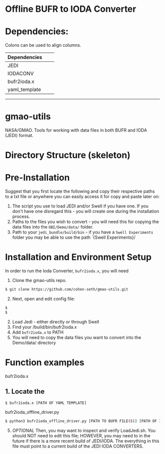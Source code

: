 # Offline BUFR to IODA Converter

# Dependencies:

Colons can be used to align columns.

| Dependencies  |               |       |
| ------------- |:-------------:| -----:|
| JEDI          |               |       |
| IODACONV      |               |       |
| bufr2ioda.x   |               |       |
| yaml_template |               |       |


---






# gmao-utils
NASA/GMAO. Tools for working with  data files in both BUFR and IODA (JEDI) format.

# Directory Structure (skeleton)

# Pre-Installation
Suggest that you first locate the following and copy their respective paths to a txt file or anywhere you can easily access it for copy and paste later on:
1. The script you use to load JEDI and/or Swell if you have one. If you don't have one disregard this - you will create one during the installation process.
2. Paths to the files you wish to convert - you will need this for copying the data files into the `OBI/Demo/data/` folder.
3. Path to your `jedi_bundle/build/bin` - if you have a `Swell Experiments` folder you may be able to use the path `{Swell Experiments}/

# Installation and Environment Setup


In order to run the Ioda Converter, `bufr2ioda.x`, you will need  


1. Clone the gmao-utils repo.
```sh
$ git clone https://github.com/cohen-seth/gmao-utils.git
```

2. Next, open and edit config file:
```sh
$
$
```
2. Load Jedi - either directly or through Swell
3. Find your /build/bin/bufr2ioda.x 
4. Add `bufr2ioda.x` to PATH
5. You will need to copy the data files you want to convert into the Demo/data/ directory

# Function examples

bufr2ioda.x
## 1. Locate the 
```sh
$ bufr2ioda.x [PATH OF YAML TEMPLATE]
```


bufr2ioda_offline_driver.py
```sh
$ python3 bufr2ioda_offline_driver.py [PATH TO BUFR FILE(S)] [PATH OF IODA FILE(S)] [PATH OF YAML TEMPLATE]
```

5. *OPTIONAL* Then, you may want to inspect and verify LoadJedi.sh. You should NOT need to edit this file; HOWEVER, you may need to in the future if there is a more recent build of JEDI/IODA. The everything in this file must point to a current build of the JEDI IODA CONVERTERS.

